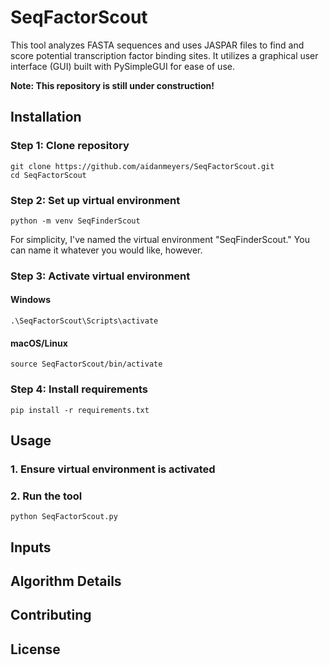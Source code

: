 # SeqFactorScout
This tool analyzes FASTA sequences and uses JASPAR files to find and score potential transcription factor binding sites. It utilizes a graphical user interface (GUI) built with PySimpleGUI for ease of use.

**Note: This repository is still under construction!**
## Installation
### Step 1: Clone repository
    git clone https://github.com/aidanmeyers/SeqFactorScout.git
    cd SeqFactorScout
### Step 2: Set up virtual environment
    python -m venv SeqFinderScout
For simplicity, I've named the virtual environment "SeqFinderScout." You can name it whatever you would like, however.
### Step 3: Activate virtual environment
#### Windows
    .\SeqFactorScout\Scripts\activate
#### macOS/Linux
    source SeqFactorScout/bin/activate
### Step 4: Install requirements
    pip install -r requirements.txt
## Usage
### 1. Ensure virtual environment is activated
### 2. Run the tool
    python SeqFactorScout.py
## Inputs


## Algorithm Details

## Contributing

## License
